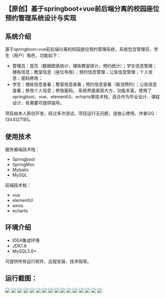 ## 【原创】基于springboot+vue前后端分离的校园座位预约管理系统设计与实现

## 系统介绍

基于springboot+vue前后端分离的校园座位预约管理系统，系统包含管理员、学生（用户）角色，功能如下：
- 管理员：首页（数据图表统计，楼栋教室统计，预约统计）；学生信息管理；楼栋信息；教室信息（座位布局）；预约信息管理；公告信息管理；个人信息；密码修改；
- 学生：楼栋信息查看；教室信息查看；预约信息查看（取消预约）；公告信息查看；修改个人信息；修改密码。
系统界面美观大方，功能丰富，使用了springboot、vue、elementUi、echarts等技术栈，适合作为毕业设计、课程设计，有需要可提供指导。

项目由本人原创开发，经过多次测试，项目运行无问题，请放心使用，作者QQ：1344127185。

## 使用技术

服务器端技术栈：

- Springboot
- SpringMvc
- Mybatis
- MySQL

前端技术栈：

- vue
- elementUI
- axios
- echarts

## 环境介绍

- IDEA集成环境
- JDK1.8
- MySQL5.6+

可提供所有运行软件、远程安装、技术指导。

## 运行截图：
![](https://github.com/itcoderyhl/seat-server/blob/main/images/2.png)
![](https://github.com/itcoderyhl/seat-server/blob/main/images/3.png)
![](https://github.com/itcoderyhl/seat-server/blob/main/images/4.png)
![](https://github.com/itcoderyhl/seat-server/blob/main/images/5.png)
![](https://github.com/itcoderyhl/seat-server/blob/main/images/6.png)
![](https://github.com/itcoderyhl/seat-server/blob/main/images/7.png)
![](https://github.com/itcoderyhl/seat-server/blob/main/images/8.png)
![](https://github.com/itcoderyhl/seat-server/blob/main/images/9.png)
![](https://github.com/itcoderyhl/seat-server/blob/main/images/10.png)
![](https://github.com/itcoderyhl/seat-server/blob/main/images/11.png)
![](https://github.com/itcoderyhl/seat-server/blob/main/images/12.png)
![](https://github.com/itcoderyhl/seat-server/blob/main/images/13.png)
![](https://github.com/itcoderyhl/seat-server/blob/main/images/14.png)
![](https://github.com/itcoderyhl/seat-server/blob/main/images/15.png)
![](https://github.com/itcoderyhl/seat-server/blob/main/images/16.png)
![](https://github.com/itcoderyhl/seat-server/blob/main/images/17.png)

